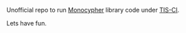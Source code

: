 Unofficial repo to run [Monocypher](https://monocypher.org/) library code under [TIS-CI](https://ci.trust-in-soft.com/).

Lets have fun.

